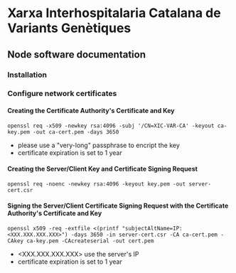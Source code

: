 # Xarxa Interhospitalaria Catalana de Variants Genètiques
## Node software documentation



### Installation


### Configure network certificates
#### Creating the Certificate Authority's Certificate and Key
```console
openssl req -x509 -newkey rsa:4096 -subj '/CN=XIC-VAR-CA' -keyout ca-key.pem -out ca-cert.pem -days 3650
```
* please use a "very-long" passphrase to encript the key
* certificate expiration is set to 1 year

#### Creating the Server/Client Key and Certificate Signing Request
```console
openssl req -noenc -newkey rsa:4096 -keyout key.pem -out server-cert.csr
```
#### Signing the Server/Client Certificate Signing Request with the Certificate Authority's Certificate and Key
```console
openssl x509 -req -extfile <(printf "subjectAltName=IP:<XXX.XXX.XXX.XXX>") -days 3650 -in server-cert.csr -CA ca-cert.pem -CAkey ca-key.pem -CAcreateserial -out cert.pem
```
* <XXX.XXX.XXX.XXX> use the server's IP 
* certificate expiration is set to 1 year